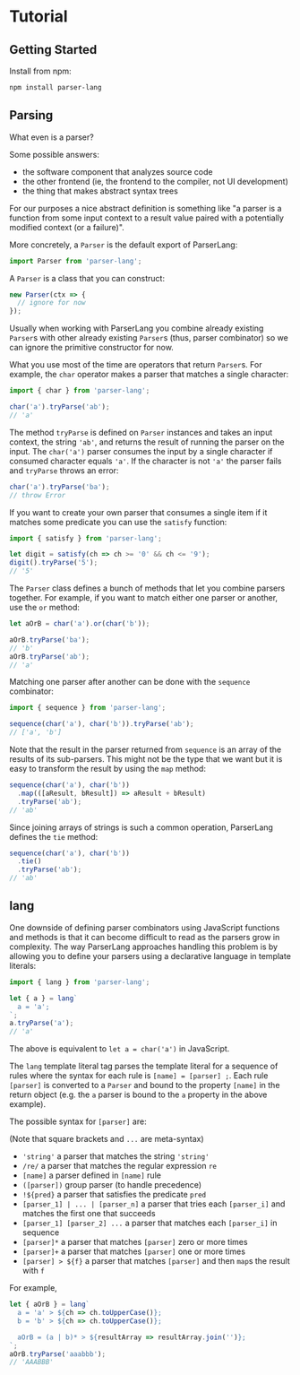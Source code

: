 # Tutorial

## Getting Started

Install from npm:

```sh
npm install parser-lang
```

## Parsing

What even is a parser?

Some possible answers:

- the software component that analyzes source code
- the other frontend (ie, the frontend to the compiler, not UI development)
- the thing that makes abstract syntax trees

For our purposes a nice abstract definition is something like "a parser is a function from some input context to a result value paired with a potentially modified context (or a failure)".

More concretely, a `Parser` is the default export of ParserLang:

```js
import Parser from 'parser-lang';
```

A `Parser` is a class that you can construct:

```js
new Parser(ctx => {
  // ignore for now
});
```

Usually when working with ParserLang you combine already existing `Parser`s with other already existing `Parser`s (thus, parser combinator) so we can ignore the primitive constructor for now.

What you use most of the time are operators that return `Parser`s. For example, the `char` operator makes a parser that matches a single character:

```js
import { char } from 'parser-lang';

char('a').tryParse('ab');
// 'a'
```

The method `tryParse` is defined on `Parser` instances and takes an input context, the string `'ab'`, and returns the result of running the parser on the input. The `char('a')` parser consumes the input by a single character if consumed character equals `'a'`. If the character is not `'a'` the parser fails and `tryParse` throws an error:

```js
char('a').tryParse('ba');
// throw Error
```

If you want to create your own parser that consumes a single item if it matches some predicate you can use the `satisfy` function:

```js
import { satisfy } from 'parser-lang';

let digit = satisfy(ch => ch >= '0' && ch <= '9');
digit().tryParse('5');
// '5'
```

The `Parser` class defines a bunch of methods that let you combine parsers together. For example, if you want to match either one parser or another, use the `or` method:

```js
let aOrB = char('a').or(char('b'));

aOrB.tryParse('ba');
// 'b'
aOrB.tryParse('ab');
// 'a'
```

Matching one parser after another can be done with the `sequence` combinator:

```js
import { sequence } from 'parser-lang';

sequence(char('a'), char('b')).tryParse('ab');
// ['a', 'b']
```

Note that the result in the parser returned from `sequence` is an array of the results of its sub-parsers. This might not be the type that we want but it is easy to transform the result by using the `map` method:

```js
sequence(char('a'), char('b'))
  .map(([aResult, bResult]) => aResult + bResult)
  .tryParse('ab');
// 'ab'
```

Since joining arrays of strings is such a common operation, ParserLang defines the `tie` method:

```js
sequence(char('a'), char('b'))
  .tie()
  .tryParse('ab');
// 'ab'
```

## lang

One downside of defining parser combinators using JavaScript functions and methods is that it can become difficult to read as the parsers grow in complexity. The way ParserLang approaches handling this problem is by allowing you to define your parsers using a declarative language in template literals:

```js
import { lang } from 'parser-lang';

let { a } = lang`
  a = 'a';
`;
a.tryParse('a');
// 'a'
```

The above is equivalent to `let a = char('a')` in JavaScript.

The `lang` template literal tag parses the template literal for a sequence of rules where the syntax for each rule is `[name] = [parser] ;`. Each rule `[parser]` is converted to a `Parser` and bound to the property `[name]` in the return object (e.g. the `a` parser is bound to the `a` property in the above example).

The possible syntax for `[parser]` are:

(Note that square brackets and `...` are meta-syntax)

- `'string'` a parser that matches the string `'string'`
- `/re/` a parser that matches the regular expression `re`
- `[name]` a parser defined in `[name]` rule
- `([parser])` group parser (to handle precedence)
- `!${pred}` a parser that satisfies the predicate `pred`
- `[parser_1] | ... | [parser_n]` a parser that tries each `[parser_i]` and matches the first one that succeeds
- `[parser_1] [parser_2] ...` a parser that matches each `[parser_i]` in sequence
- `[parser]*` a parser that matches `[parser]` zero or more times
- `[parser]+` a parser that matches `[parser]` one or more times
- `[parser] > ${f}` a parser that matches `[parser]` and then `map`s the result with `f`

For example,

```js
let { aOrB } = lang`
  a = 'a' > ${ch => ch.toUpperCase()};
  b = 'b' > ${ch => ch.toUpperCase()};

  aOrB = (a | b)* > ${resultArray => resultArray.join('')};
`;
aOrB.tryParse('aaabbb');
// 'AAABBB'
```
